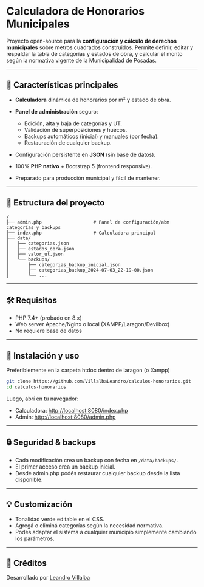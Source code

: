 # Calculadora de Honorarios Municipales

Proyecto open-source para la **configuración y cálculo de derechos municipales** sobre metros cuadrados construidos. Permite definir, editar y respaldar la tabla de categorías y estados de obra, y calcular el monto según la normativa vigente de la Municipalidad de Posadas.

---

## 🧩 Características principales

* **Calculadora** dinámica de honorarios por m² y estado de obra.
* **Panel de administración** seguro:

  * Edición, alta y baja de categorías y UT.
  * Validación de superposiciones y huecos.
  * Backups automáticos (inicial) y manuales (por fecha).
  * Restauración de cualquier backup.
* Configuración persistente en **JSON** (sin base de datos).
* 100% **PHP nativo** + Bootstrap 5 (frontend responsive).
* Preparado para producción municipal y fácil de mantener.

---

## 📁 Estructura del proyecto

```
/
├── admin.php                   # Panel de configuración/abm categorías y backups
├── index.php                   # Calculadora principal
├── data/
│   ├── categorias.json
│   ├── estados_obra.json
│   ├── valor_ut.json
│   └── backups/
│       ├── categorias_backup_inicial.json
│       ├── categorias_backup_2024-07-03_22-19-00.json
│       └── ...
```

---

## 🛠️ Requisitos

* PHP 7.4+ (probado en 8.x)
* Web server Apache/Nginx o local (XAMPP/Laragon/Devilbox)
* No requiere base de datos

---

## 📝 Instalación y uso

Preferiblemente en la carpeta htdoc dentro de laragon (o Xampp)

```bash
git clone https://github.com/VillalbaLeandro/calculos-honorarios.git
cd calculos-honorarios


```

Luego, abrí en tu navegador:

* Calculadora: [http://localhost:8080/index.php](http://localhost:8080/index.php)
* Admin: [http://localhost:8080/admin.php](http://localhost:8080/admin.php)

---

## 🔒 Seguridad & backups

* Cada modificación crea un backup con fecha en `/data/backups/`.
* El primer acceso crea un backup inicial.
* Desde admin.php podés restaurar cualquier backup desde la lista disponible.

---

## 💡 Customización

* Tonalidad verde editable en el CSS.
* Agregá o eliminá categorías según la necesidad normativa.
* Podés adaptar el sistema a cualquier municipio simplemente cambiando los parámetros.

---

## 🤝 Créditos

Desarrollado por [Leandro Villalba](https://github.com/VillalbaLeandro)

